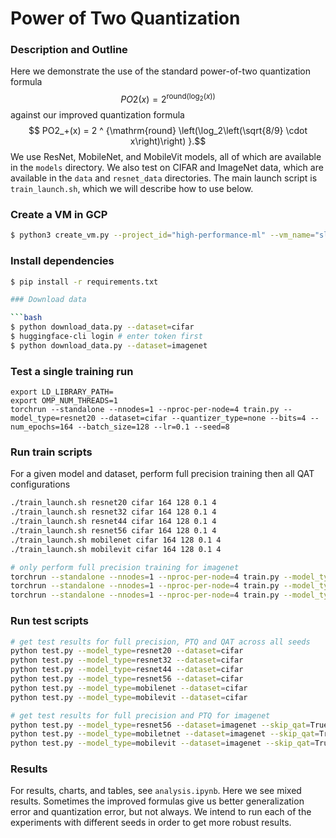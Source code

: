 # Power of Two Quantization

### Description and Outline

Here we demonstrate the use of the standard power-of-two quantization formula
$$ PO2(x) = 2 ^ {\mathrm{round} (\log_2(x))} $$
against our improved quantization formula
$$ PO2_+(x) = 2 ^ {\mathrm{round} \left(\log_2\left(\sqrt{8/9} \cdot x\right)\right) }.$$
We use ResNet, MobileNet, and MobileVit models, all of which are available in the `models` 
directory. We also test on CIFAR and ImageNet data, which are available in the `data` and `resnet_data`
directories. The main launch script is `train_launch.sh`, which we will describe how to use below. 


### Create a VM in GCP

```bash
$ python3 create_vm.py --project_id="high-performance-ml" --vm_name="sleds" --disk_size=100 --gpu_type="nvidia-tesla-t4" --gpu_count=4 --machine_type="n1-standard-8"
```

### Install dependencies

```bash
$ pip install -r requirements.txt

### Download data

```bash
$ python download_data.py --dataset=cifar
$ huggingface-cli login # enter token first
$ python download_data.py --dataset=imagenet
```

### Test a single training run

```
export LD_LIBRARY_PATH=
export OMP_NUM_THREADS=1
torchrun --standalone --nnodes=1 --nproc-per-node=4 train.py --model_type=resnet20 --dataset=cifar --quantizer_type=none --bits=4 --num_epochs=164 --batch_size=128 --lr=0.1 --seed=8
```

### Run train scripts

For a given model and dataset, perform full precision training then all QAT configurations

```bash
./train_launch.sh resnet20 cifar 164 128 0.1 4
./train_launch.sh resnet32 cifar 164 128 0.1 4
./train_launch.sh resnet44 cifar 164 128 0.1 4
./train_launch.sh resnet56 cifar 164 128 0.1 4
./train_launch.sh mobilenet cifar 164 128 0.1 4
./train_launch.sh mobilevit cifar 164 128 0.1 4

# only perform full precision training for imagenet
torchrun --standalone --nnodes=1 --nproc-per-node=4 train.py --model_type=resnet56 --dataset=imagenet --quantizer_type=none --bits=4 --num_epochs=164 --batch_size=128 --lr=0.1 --seed=8
torchrun --standalone --nnodes=1 --nproc-per-node=4 train.py --model_type=mobilenet --dataset=imagenet --quantizer_type=none --bits=4 --num_epochs=164 --batch_size=128 --lr=0.1 --seed=8
torchrun --standalone --nnodes=1 --nproc-per-node=4 train.py --model_type=mobilevit --dataset=imagenet --quantizer_type=none --bits=4 --num_epochs=164 --batch_size=128 --lr=0.1 --seed=8
```

### Run test scripts

```bash
# get test results for full precision, PTQ and QAT across all seeds
python test.py --model_type=resnet20 --dataset=cifar
python test.py --model_type=resnet32 --dataset=cifar
python test.py --model_type=resnet44 --dataset=cifar
python test.py --model_type=resnet56 --dataset=cifar
python test.py --model_type=mobilenet --dataset=cifar
python test.py --model_type=mobilevit --dataset=cifar

# get test results for full precision and PTQ for imagenet
python test.py --model_type=resnet56 --dataset=imagenet --skip_qat=True
python test.py --model_type=mobiletnet --dataset=imagenet --skip_qat=True
python test.py --model_type=mobilevit --dataset=imagenet --skip_qat=True
```

### Results

For results, charts, and tables, see `analysis.ipynb`. Here we see mixed results.
Sometimes the improved formulas give us better generalization error and quantization error,
but not always. We intend to run each of the experiments with different seeds in order 
to get more robust results. 
